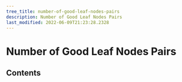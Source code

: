 ```yaml
---
tree_title: number-of-good-leaf-nodes-pairs
description: Number of Good Leaf Nodes Pairs
last_modified: 2022-06-09T21:23:28.2328
---
```


# Number of Good Leaf Nodes Pairs

## Contents
